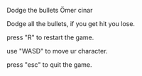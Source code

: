 Dodge the bullets
Ömer cinar

Dodge all the bullets, if you get hit you lose. 

press "R" to restart the game.

use "WASD" to move ur character.

press "esc" to quit the game.


